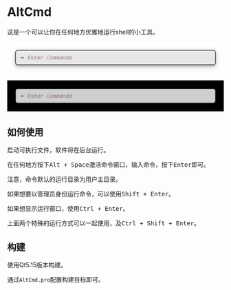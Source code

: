 # AltCmd

这是一个可以让你在任何地方优雅地运行shell的小工具。

![](imgs/001.png#gh-light-mode-only)

![](imgs/002.png#gh-dark-mode-olny)

## 如何使用

启动可执行文件，软件将在后台运行。

在任何地方按下<kbd>Alt + Space</kbd>激活命令窗口，输入命令，按下<kbd>Enter</kbd>即可。

注意，命令默认的运行目录为用户主目录。

如果想要以管理员身份运行命令，可以使用<kbd>Shift + Enter</kbd>。

如果想显示运行窗口，使用<kbd>Ctrl + Enter</kbd>。

上面两个特殊的运行方式可以一起使用，及<kbd>Ctrl + Shift + Enter</kbd>。

## 构建

使用Qt5.15版本构建。

通过`AltCmd.pro`配置构建目标即可。

